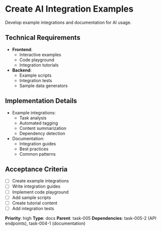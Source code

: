 # Create AI Integration Examples

Develop example integrations and documentation for AI usage.

## Technical Requirements
- **Frontend**:
  - Interactive examples
  - Code playground
  - Integration tutorials
- **Backend**:
  - Example scripts
  - Integration tests
  - Sample data generators

## Implementation Details
- Example integrations:
  - Task analysis
  - Automated tagging
  - Content summarization
  - Dependency detection
- Documentation:
  - Integration guides
  - Best practices
  - Common patterns

## Acceptance Criteria
- [ ] Create example integrations
- [ ] Write integration guides
- [ ] Implement code playground
- [ ] Add sample scripts
- [ ] Create tutorial content
- [ ] Add integration tests

**Priority**: high
**Type**: docs
**Parent**: task-005
**Dependencies**: task-005-2 (API endpoints), task-004-1 (documentation) 